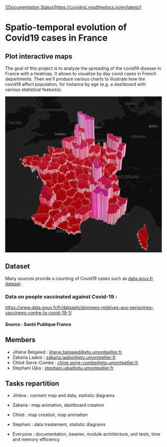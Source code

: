 [![Documentation Status]https://covidviz.readthedocs.io/en/latest/)](https://covidviz.readthedocs.io/en/latest/)

# Spatio-temporal evolution of Covid19 cases in France

## Plot interactive maps

The goal of this project is to analyze the spreading of the covid19 disease in France with a heatmap. It allows to visualize by day covid cases in French departments. Then we'll produce various charts to illustrate how the covid19 affect population, for instance by age (e.g. a dashboard with various statistical features). 

[<img src="temp/map_departments.png" height="500">]()


## Dataset

Many sources provide a counting of Covid19 cases such as [data.gouv.fr dataset](https://www.data.gouv.fr/en/datasets/chiffres-cles-concernant-lepidemie-de-covid19-en-france/).

### Data on people vaccinated against Covid-19 :
https://www.data.gouv.fr/fr/datasets/donnees-relatives-aux-personnes-vaccinees-contre-la-covid-19-1/

#### Source : Santé Publique France


## Members
+ Jihène Belgaied : jihene.belgaied@etu.umontpellier.fr
+ Zakaria Laabsi : zakaria.laabsi@etu.umontpellier.fr
+ Chloé Serre-Combe : chloe.serre-combe@etu.umontpellier.fr
+ Stephani Ujka : stephani.ujka@etu.umontpellier.fr

## Tasks repartition 

+ Jihène : connect map and data, statistic diagrams
+ Zakaria : map animation, dashboard creation
+ Chloé : map creation, map animation
+ Stephani : data treatement, statistic diagrams

+ Everyone : documentation, beamer, module architecture, unit tests, time and memory efficiency




